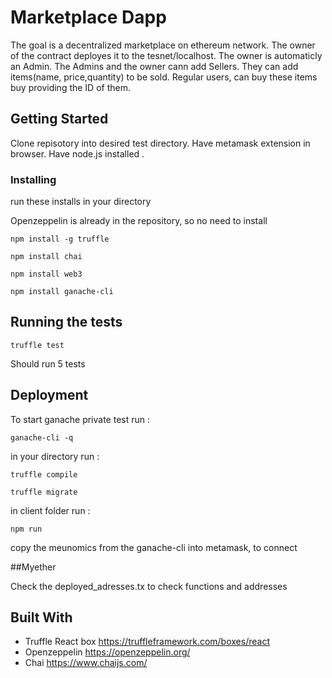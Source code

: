 # Marketplace Dapp

The goal is a decentralized marketplace on ethereum network. The owner of the contract deployes it to the tesnet/localhost. The owner is automaticly  an Admin. The Admins and the owner cann add Sellers. They can add items(name, price,quantity) to be sold. Regular users, can buy these items buy providing the ID of them.

## Getting Started

Clone repisotory into desired test directory. Have metamask extension in browser. Have node.js installed .

### Installing

run these installs in your directory

Openzeppelin is already in the repository, so no need to install
```
npm install -g truffle
```
```
npm install chai
```
```
npm install web3
```
```
npm install ganache-cli
```



## Running the tests

```
truffle test
```
Should run 5 tests 

## Deployment
To start ganache private test  run :
```
ganache-cli -q
```
in your directory run :
```
truffle compile
```
```
truffle migrate
```
in client folder run :

```
npm run
```
copy the meunomics from the ganache-cli into metamask, to connect

##Myether

Check the deployed_adresses.tx to check functions and addresses

## Built With

* Truffle React box https://truffleframework.com/boxes/react
* Openzeppelin https://openzeppelin.org/
* Chai https://www.chaijs.com/



